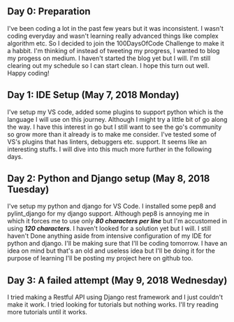## Day 0: Preparation
I've been coding a lot in the past few years but it was inconsistent.
I wasn't coding everyday and wasn't learning really advanced things like
complex algorithm etc. So I decided to join the 100DaysOfCode Challenge to
make it a habbit. I'm thinking of instead of tweeting my progress, I wanted
to blog my progess on medium. I haven't started the blog yet but I will. 
I'm still clearing out my schedule so I can start clean. I hope this turn
out well. Happy coding!

## Day 1: IDE Setup (May 7, 2018 Monday)
I've setup my VS code, added some plugins to support python which is the
language I will use on this journey. Although I might try a little bit of go
along the way. I have this interest in go but I still want to see the go's 
community so grow more than it already is to make me consider. I've tested
some of VS's plugins that has linters, debuggers etc. support. It seems like
an interesting stuffs. I will dive into this much more further in the
following days.

## Day 2: Python and Django setup (May 8, 2018 Tuesday)
I've setup my python and django for VS Code. I installed some pep8 and 
pylint_django for my django support. Although pep8 is annoying me in which
it forces me to use only **_80 characters per line_** but I'm accustomed in using
__*120 characters*__. I haven't looked for a solution yet but I will. I still haven't
Done anything aside from intensive configuration of my IDE for python and 
django. I'll be making sure that I'll be coding tomorrow. I have an idea on mind
but that's an old and useless idea but I'll be doing it for the purpose of learning
I'll be posting my project here on github too.

## Day 3: A failed attempt (May 9, 2018 Wednesday)
I tried making a Restful API using Django rest framework and I just couldn't make
it work. I tried looking for tutorials but nothing works. I'll try reading more
tutorials until it works.
